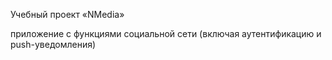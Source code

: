 Учебный проект «NMedia»

приложение с функциями социальной сети (включая аутентификацию и push-уведомления)
